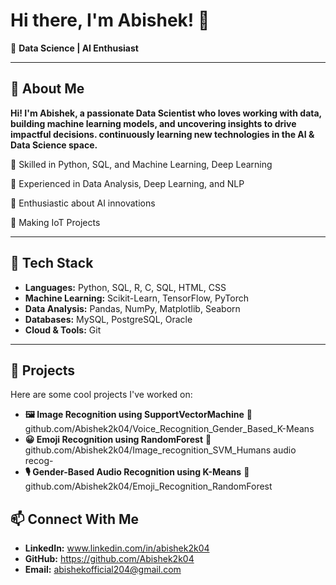 # Hi there, I'm Abishek! 👋

🚀 **Data Science | AI Enthusiast**

---

## 📌 About Me

**Hi! I'm Abishek, a passionate Data Scientist who loves working with data, building machine learning models, and uncovering insights to drive impactful decisions.  continuously learning new technologies in the AI & Data Science space.**

🔹 Skilled in Python, SQL, and Machine Learning, Deep Learning

🔹 Experienced in Data Analysis, Deep Learning, and NLP

🔹 Enthusiastic about  AI innovations

🔹 Making IoT Projects 

---

## 🔧 Tech Stack

- **Languages:** Python, SQL, R, C, SQL, HTML, CSS
- **Machine Learning:** Scikit-Learn, TensorFlow, PyTorch
- **Data Analysis:** Pandas, NumPy, Matplotlib, Seaborn
- **Databases:** MySQL, PostgreSQL, Oracle 
- **Cloud & Tools:**  Git

---

## 📌 Projects
Here are some cool projects I've worked on:

-   **🖼️ Image Recognition using SupportVectorMachine**
🔗 github.com/Abishek2k04/Voice_Recognition_Gender_Based_K-Means
-   **😀 Emoji Recognition using RandomForest**
🔗 github.com/Abishek2k04/Image_recognition_SVM_Humans audio recog-
-   **🎙️ Gender-Based Audio Recognition using K-Means**
🔗 github.com/Abishek2k04/Emoji_Recognition_RandomForest

## 📫 Connect With Me

- **LinkedIn:** www.linkedin.com/in/abishek2k04
- **GitHub:** https://github.com/Abishek2k04
- **Email:** abishekofficial204@gmail.com

